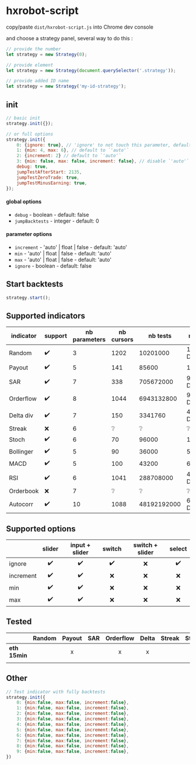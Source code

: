 # hxrobot-script

copy/paste `dist/hxrobot-script.js` into Chrome dev console

and choose a strategy panel, several way to do this :

```javascript
// provide the number
let strategy = new Strategy(0);

// provide element
let strategy = new Strategy(document.querySelector('.strategy'));

// provide added ID name
let strategy = new Strategy('my-id-strategy');
```

## init

```javascript
// basic init
strategy.init({});

// or full options
strategy.init({
    0: {ignore: true}, // 'ignore' to not touch this parameter, default to `false`
    1: {min: 4, max: 6}, // default to `'auto'`
    2: {increment: 2} // default to `'auto'`
    3: {min: false, max: false, increment: false}, // disable `'auto'` mode
    debug: true,
    jumpTestAfterStart: 2135,
    jumpTestZeroTrade: true,
    jumpTestMinusEarning: true,
});
```

#### global options

- `debug` - boolean - default: false
- `jumpBacktests` - integer - default: 0

#### parameter options

- `increment` - 'auto' | float | false - default: 'auto'
- `min` - 'auto' | float | false - default: 'auto'
- `max` - 'auto' | float | false - default: 'auto'
- `ignore` - boolean - default: false

## Start backtests

```javascript
strategy.start();
```

## Supported indicators

| indicator | support | nb parameters | nb cursors | nb tests | nb days |
|-----------|---------|---------------|------------|----------|---------|
| Random | :heavy_check_mark: | 3 | 1202 | 10201000 | 1416 Days |
| Payout | :heavy_check_mark: | 5 | 141 | 85600 | 12 Days |
| SAR | :heavy_check_mark: | 7 | 338 | 705672000 | 98010 Days |
| Orderflow | :heavy_check_mark: | 8 | 1044 | 6943132800 | 964324 Days |
| Delta div | :heavy_check_mark: | 7 | 150 | 3341760 | 464 Days |
| Streak | :x: | 6 | :grey_question: | :grey_question: | :grey_question: |
| Stoch | :heavy_check_mark: | 6 | 70 | 96000 | 13 Days |
| Bollinger | :heavy_check_mark: | 5 | 90 | 36000 | 5 Days |
| MACD | :heavy_check_mark: | 5 | 100 | 43200 | 6 Days |
| RSI | :heavy_check_mark: | 6 | 1041 | 288708000 | 40098 Days |
| Orderbook | :x: | 7 | :grey_question: | :grey_question: | :grey_question: |
| Autocorr | :heavy_check_mark: | 10 | 1088 | 48192192000 | 6693360 Days |

## Supported options

|           | slider | input + slider | switch | switch + slider | select |
|:----------|:------:|:--------------:|:------:|:---------------:|:------:|
| ignore    |:heavy_check_mark:|:heavy_check_mark:|:heavy_check_mark:|:x:|:heavy_check_mark:|
| increment |:heavy_check_mark:|:heavy_check_mark:|:x:|:x:|:x:|
| min       |:heavy_check_mark:|:heavy_check_mark:|:x:|:x:|:x:|
| max       |:heavy_check_mark:|:heavy_check_mark:|:x:|:x:|:x:|

## Tested

|               | Random | Payout | SAR | Orderflow | Delta | Streak | Stoch | Bollinger | MACD | RSI | Orderbook | Autocorr |
|---------------|:------:|:------:|:---:|:---------:|:-----:|:------:|:-----:|:---------:|:----:|:---:|:---------:|:--------:|
| **eth 15min** |        |    x   |     |     x     |   x   |        |  x    |     x     |  x   |  x  |     x     |          |
|               |        |        |     |           |       |        |       |           |      |     |           |          |

## Other

```javascript
// Test indicator with fully backtests
strategy.init({
    0: {min:false, max:false, increment:false},
    1: {min:false, max:false, increment:false},
    2: {min:false, max:false, increment:false},
    3: {min:false, max:false, increment:false},
    4: {min:false, max:false, increment:false},
    5: {min:false, max:false, increment:false},
    6: {min:false, max:false, increment:false},
    7: {min:false, max:false, increment:false},
    8: {min:false, max:false, increment:false},
    9: {min:false, max:false, increment:false},
})
```
